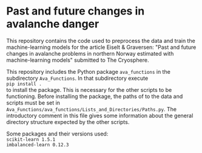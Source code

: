 # Past and future changes in avalanche danger
This repository contains the code used to preprocess the data and train the machine-learning models for the article Eiselt & Graversen: "Past and future changes in avalanche problems in northern Norway estimated with machine-learning models" submitted to The Cryosphere.

This repository includes the Python package `ava_functions` in the subdirectory `Ava_Functions`. In that subdirectory execute <br>
`pip install .` <br>
to install the package. This is necessary for the other scripts to be functioning.
Before installing the package, the paths of to the data and scripts must be set in `Ava_Functions/ava_functions/Lists_and_Directories/Paths.py`. The introductory comment in this file gives some information about the general directory structure expected by the other scripts.

Some packages and their versions used: <br>
`scikit-learn 1.5.1` <br>
`imbalanced-learn 0.12.3` <br>
